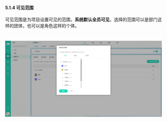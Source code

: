 #### 5.1.4 可见范围

可见范围是为项目设置可见的范围，**系统默认全员可见**，选择的范围可以是部门这样的团体，也可以是角色这样的个体。

# ![](/assets/5.1.4可见范围.png)